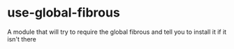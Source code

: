 use-global-fibrous
==================

A module that will try to require the global fibrous and tell you to install it if it isn't there
